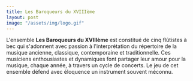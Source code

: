 ```yaml
---
title: Les Baroqueurs du XVIIIème
layout: post
image: "/assets/img/logo.gif"
---
```


L'ensemble __Les Baroqueurs du XVIIIème__ est constitué de cinq flûtistes à bec qui s'adonnent avec passion à l'interprétation du répertoire de la musique ancienne, classique, contemporaine et traditionnelle. Ces musiciens enthousiastes et dynamiques font partager leur amour pour la musique, chaque année, à travers un cycle de concerts. Le jeu de cet ensemble défend avec éloquence un instrument souvent méconnu.
